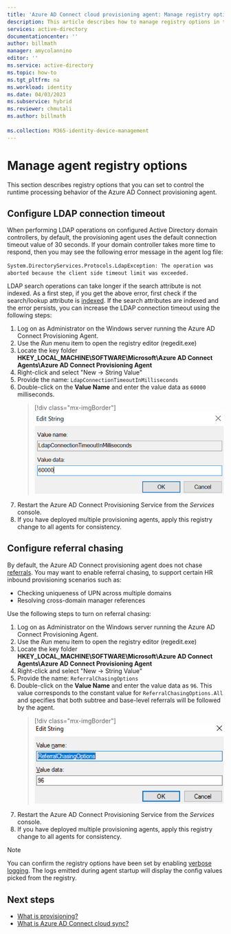 ```yaml
---
title: 'Azure AD Connect cloud provisioning agent: Manage registry options'
description: This article describes how to manage registry options in the Azure AD Connect cloud provisioning agent.
services: active-directory
documentationcenter: ''
author: billmath
manager: amycolannino
editor: ''
ms.service: active-directory
ms.topic: how-to
ms.tgt_pltfrm: na
ms.workload: identity
ms.date: 04/03/2023
ms.subservice: hybrid
ms.reviewer: chmutali
ms.author: billmath

ms.collection: M365-identity-device-management
---
```

# Manage agent registry options

This section describes registry options that you can set to control the runtime processing behavior of the Azure AD Connect provisioning agent. 

## Configure LDAP connection timeout
When performing LDAP operations on configured Active Directory domain controllers, by default, the provisioning agent uses the default connection timeout value of 30 seconds. If your domain controller takes more time to respond, then you may see the following error message in the agent log file: 

`
System.DirectoryServices.Protocols.LdapException: The operation was aborted because the client side timeout limit was exceeded.
`

LDAP search operations can take longer if the search attribute is not indexed. As a first step, if you get the above error, first check if the search/lookup attribute is [indexed](/windows/win32/ad/indexed-attributes). If the search attributes are indexed and the error persists, you can increase the LDAP connection timeout using the following steps: 

1. Log on as Administrator on the Windows server running the Azure AD Connect Provisioning Agent.
1. Use the *Run* menu item to open the registry editor (regedit.exe) 
1. Locate the key folder **HKEY_LOCAL_MACHINE\SOFTWARE\Microsoft\Azure AD Connect Agents\Azure AD Connect Provisioning Agent**
1. Right-click and select "New -> String Value"
1. Provide the name: 
  `LdapConnectionTimeoutInMilliseconds`
1. Double-click on the **Value Name** and enter the value data as `60000` milliseconds.
    > [!div class="mx-imgBorder"]
    > ![LDAP Connection Timeout](media/how-to-manage-registry-options/ldap-connection-timeout.png)
1. Restart the Azure AD Connect Provisioning Service from the *Services* console.
1. If you have deployed multiple provisioning agents, apply this registry change to all agents for consistency. 

## Configure referral chasing
By default, the Azure AD Connect provisioning agent does not chase [referrals](/windows/win32/ad/referrals). 
You may want to enable referral chasing, to support certain HR inbound provisioning scenarios such as: 
* Checking uniqueness of UPN across multiple domains
* Resolving cross-domain manager references

Use the following steps to turn on referral chasing:

1. Log on as Administrator on the Windows server running the Azure AD Connect Provisioning Agent.
1. Use the *Run* menu item to open the registry editor (regedit.exe) 
1. Locate the key folder **HKEY_LOCAL_MACHINE\SOFTWARE\Microsoft\Azure AD Connect Agents\Azure AD Connect Provisioning Agent**
1. Right-click and select "New -> String Value"
1. Provide the name: 
  `ReferralChasingOptions`
1. Double-click on the **Value Name** and enter the value data as `96`. This value corresponds to the constant value for `ReferralChasingOptions.All` and specifies that both subtree and base-level referrals will be followed by the agent. 
    > [!div class="mx-imgBorder"]
    > ![Referral Chasing](media/how-to-manage-registry-options/referral-chasing.png)
1. Restart the Azure AD Connect Provisioning Service from the *Services* console.
1. If you have deployed multiple provisioning agents, apply this registry change to all agents for consistency.



> [!NOTE]
> You can confirm the registry options have been set by enabling [verbose logging](how-to-troubleshoot.md#log-files). The logs emitted during agent startup will display the config values picked from the registry. 

## Next steps 

- [What is provisioning?](../what-is-provisioning.md)
- [What is Azure AD Connect cloud sync?](what-is-cloud-sync.md)

